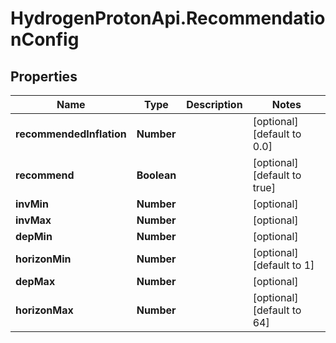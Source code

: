 # HydrogenProtonApi.RecommendationConfig

## Properties
Name | Type | Description | Notes
------------ | ------------- | ------------- | -------------
**recommendedInflation** | **Number** |  | [optional] [default to 0.0]
**recommend** | **Boolean** |  | [optional] [default to true]
**invMin** | **Number** |  | [optional] 
**invMax** | **Number** |  | [optional] 
**depMin** | **Number** |  | [optional] 
**horizonMin** | **Number** |  | [optional] [default to 1]
**depMax** | **Number** |  | [optional] 
**horizonMax** | **Number** |  | [optional] [default to 64]


